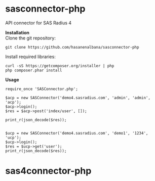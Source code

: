 # sasconnector-php
API connector for SAS Radius 4

__Installation__<br>
Clone the git repository:
```
git clone https://github.com/hasanenalbana/sasconnector-php
```
Install required libraries:
```cd sasconnector-php
curl -sS https://getcomposer.org/installer | php
php composer.phar install
````

__Usage__
```
require_once 'SASConnector.php';

$acp = new SASConnector('demo4.sasradius.com', 'admin', 'admin', 'acp');
$acp->login();
$res = $acp->post('index/user', []);

print_r(json_decode($res));


$ucp = new SASConnector('demo4.sasradius.com', 'demo1', '1234', 'ucp');
$ucp->login();
$res = $ucp->get('user');
print_r(json_decode($res));

```
# sas4connector-php
